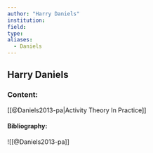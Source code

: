 ```yaml
---
author: "Harry Daniels"
institution:
field:
type:
aliases:
  - Daniels
---
```


## Harry Daniels

### Content:
[[@Daniels2013-pa|Activity Theory In Practice]]

#### Bibliography:

![[@Daniels2013-pa]]